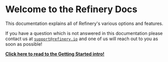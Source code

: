 # Welcome to the Refinery Docs

This documentation explains all of Refinery's various options and features.

If you have a question which is not answered in this documentation please contact us at <code>support@refinery.io</code> and one of us will reach out to you as soon as possible!

**[Click here to read to the Getting Started intro!](quickstart/intro/)**